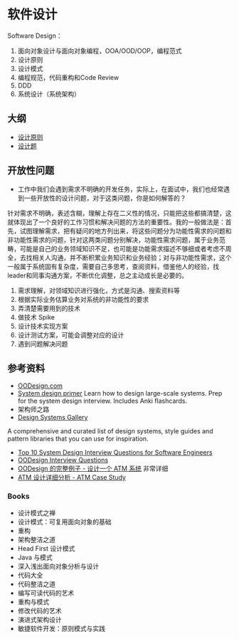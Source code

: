 # 软件设计

Software Design：

1. 面向对象设计与面向对象编程，OOA/OOD/OOP，编程范式
2. 设计原则
3. 设计模式
4. 编程规范，代码重构和Code Review
5. DDD
6. 系统设计（系统架构）

## 大纲

* [设计原则](02-she-ji-yuan-ze.md)
* [设计题](99-she-ji-ti.md)

## 开放性问题

* 工作中我们会遇到需求不明确的开发任务，实际上，在面试中，我们也经常遇到一些开放性的设计问题，对于这类问题，你是如何解答的？

针对需求不明确，表述含糊，理解上存在二义性的情况，只能把这些都搞清楚，这就体现出了一个良好的工作习惯和解决问题的方法的重要性。我的一般做法是：首先，试图理解需求，把有疑问的地方列出来，将这些问题分为功能性需求的问题和非功能性需求的问题，针对这两类问题分别解决，功能性需求问题，属于业务范畴，可能是自己的业务领域知识不足，也可能是功能需求描述不够细或者考虑不周全，去找相关人沟通，并不断积累业务知识和业务经验；对与非功能性需求，这个一般属于系统固有复杂度，需要自己多思考，查阅资料，借鉴他人的经验，找leader和同事沟通方案，不断优化调整，总之主动成长是必要的。

1. 需求理解，对领域知识进行强化，方式是沟通、搜索资料等
2. 根据实际业务估算业务对系统的非功能性的要求
3. 弄清楚需要用到的技术
4. 做技术 Spike
5. 设计技术实现方案
6. 设计测试方案，可能会调整对应的设计
7. 遇到问题解决问题

## 参考资料

* [OODesign.com](https://www.oodesign.com/)
* [System design primer](https://github.com/donnemartin/system-design-primer)  Learn how to design large-scale systems. Prep for the system design interview. Includes Anki flashcards.
* 架构师之路
* [Design Systems Gallery](https://designsystemsrepo.com/design-systems/)

A comprehensive and curated list of design systems, style guides and pattern libraries that you can use for inspiration.

* [Top 10 System Design Interview Questions for Software Engineers](https://hackernoon.com/top-10-system-design-interview-questions-for-software-engineers-8561290f0444)
* [OODesign Interview Questions](https://www.educative.io/courses/grokking-the-object-oriented-design-interview/RMlM3NgjAyR)
* [OODesign 的完整例子 - 设计一个 ATM 系统](http://www.math-cs.gordon.edu/courses/cs211/ATMExample/) 非常详细
* [ATM 设计详细分析 - ATM Case Study](https://pdfs.semanticscholar.org/f1b1/7b54bee524e449d481294555e13da14cb83c.pdf)

### Books

* 设计模式之禅
* 设计模式：可复用面向对象的基础
* 重构
* 架构整洁之道
* Head First 设计模式
* Java 与模式
* 深入浅出面向对象分析与设计
* 代码大全
* 代码整洁之道
* 编写可读代码的艺术
* 重构与模式
* 修改代码的艺术
* 演进式架构设计
* 敏捷软件开发：原则模式与实践

